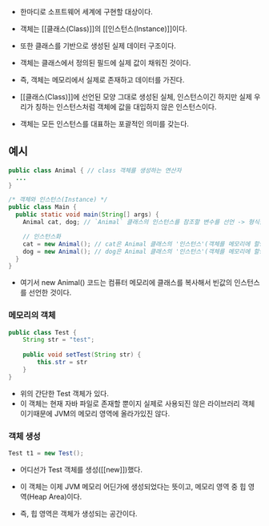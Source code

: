 - 한마디로 소프트웨어 세계에 구현할 대상이다.

- 객체는 [[클래스(Class)]]의 [[인스턴스(Instance)]]이다. 
- 또한 클래스를 기반으로 생성된 실제 데이터 구조이다.

- 객체는 클래스에서 정의된 필드에 실제 값이 채워진 것이다.
- 즉, 객체는 메모리에서 실제로 존재하고 데이터를 가진다.

- [[클래스(Class)]]에 선언된 모양 그대로 생성된 실체, 인스턴스이긴 하지만 실제 우리가 칭하는 인스턴스처럼 객체에 값을 대입하지 않은 인스턴스이다.
- 객체는 모든 인스턴스를 대표하는 포괄적인 의미를 갖는다.

## 예시

```java
public class Animal { // class 객체를 생성하는 연산자
  ...
}

/* 객체와 인스턴스(Instance) */
public class Main {
  public static void main(String[] args) {
    Animal cat, dog; // `Animal` 클래스의 인스턴스를 참조할 변수를 선언 -> 형식을 명시해 준비

	// 인스턴스화
	cat = new Animal(); // cat은 Animal 클래스의 '인스턴스'(객체를 메모리에 할당)
    dog = new Animal(); // dog은 Animal 클래스의 '인스턴스'(객체를 메모리에 할당)
  }
}
```

- 여기서 new Animal() 코드는 컴퓨터 메모리에 클래스를 복사해서 빈값의 인스턴스를 선언한 것이다.


### 메모리의 객체

```java
public class Test {
	String str = "test";
    
    public void setTest(String str) {
    	this.str = str
    }
}
```

- 위의 간단한 Test 객체가 있다.
- 이 객체는 현재 자바 파일로 존재할 뿐이지 실제로 사용되진 않은 라이브러리 객체이기때문에 JVM의 메모리 영역에 올라가있진 않다.

### 객체 생성

```java
Test t1 = new Test();
```

- 어디선가 Test 객체를 생성([[new]])했다.

- 이 객체는 이제 JVM 메모리 어딘가에 생성되었다는 뜻이고, 메모리 영역 중 힙 영역(Heap Area)이다. 
- 즉, 힙 영역은 객체가 생성되는 공간이다.


